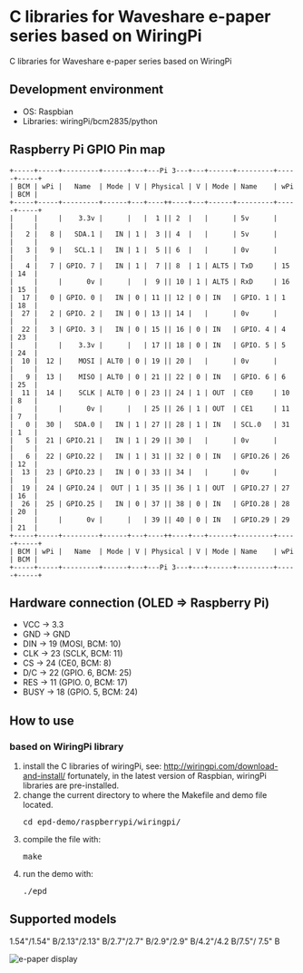 # C libraries for Waveshare e-paper series based on WiringPi
C libraries for Waveshare e-paper series based on WiringPi
## Development environment
  * OS: Raspbian
  * Libraries: wiringPi/bcm2835/python
## Raspberry Pi GPIO Pin map 
    +-----+-----+---------+------+---+---Pi 3---+---+------+---------+-----+-----+
    | BCM | wPi |   Name  | Mode | V | Physical | V | Mode | Name    | wPi | BCM |
    +-----+-----+---------+------+---+----++----+---+------+---------+-----+-----+
    |     |     |    3.3v |      |   |  1 || 2  |   |      | 5v      |     |     |
    |   2 |   8 |   SDA.1 |   IN | 1 |  3 || 4  |   |      | 5v      |     |     |
    |   3 |   9 |   SCL.1 |   IN | 1 |  5 || 6  |   |      | 0v      |     |     |
    |   4 |   7 | GPIO. 7 |   IN | 1 |  7 || 8  | 1 | ALT5 | TxD     | 15  | 14  |
    |     |     |      0v |      |   |  9 || 10 | 1 | ALT5 | RxD     | 16  | 15  |
    |  17 |   0 | GPIO. 0 |   IN | 0 | 11 || 12 | 0 | IN   | GPIO. 1 | 1   | 18  |
    |  27 |   2 | GPIO. 2 |   IN | 0 | 13 || 14 |   |      | 0v      |     |     |
    |  22 |   3 | GPIO. 3 |   IN | 0 | 15 || 16 | 0 | IN   | GPIO. 4 | 4   | 23  |
    |     |     |    3.3v |      |   | 17 || 18 | 0 | IN   | GPIO. 5 | 5   | 24  |
    |  10 |  12 |    MOSI | ALT0 | 0 | 19 || 20 |   |      | 0v      |     |     |
    |   9 |  13 |    MISO | ALT0 | 0 | 21 || 22 | 0 | IN   | GPIO. 6 | 6   | 25  |
    |  11 |  14 |    SCLK | ALT0 | 0 | 23 || 24 | 1 | OUT  | CE0     | 10  | 8   |
    |     |     |      0v |      |   | 25 || 26 | 1 | OUT  | CE1     | 11  | 7   |
    |   0 |  30 |   SDA.0 |   IN | 1 | 27 || 28 | 1 | IN   | SCL.0   | 31  | 1   |
    |   5 |  21 | GPIO.21 |   IN | 1 | 29 || 30 |   |      | 0v      |     |     |
    |   6 |  22 | GPIO.22 |   IN | 1 | 31 || 32 | 0 | IN   | GPIO.26 | 26  | 12  |
    |  13 |  23 | GPIO.23 |   IN | 0 | 33 || 34 |   |      | 0v      |     |     |
    |  19 |  24 | GPIO.24 |  OUT | 1 | 35 || 36 | 1 | OUT  | GPIO.27 | 27  | 16  |
    |  26 |  25 | GPIO.25 |   IN | 0 | 37 || 38 | 0 | IN   | GPIO.28 | 28  | 20  |
    |     |     |      0v |      |   | 39 || 40 | 0 | IN   | GPIO.29 | 29  | 21  |
    +-----+-----+---------+------+---+----++----+---+------+---------+-----+-----+
    | BCM | wPi |   Name  | Mode | V | Physical | V | Mode | Name    | wPi | BCM |
    +-----+-----+---------+------+---+---Pi 3---+---+------+---------+-----+-----+
## Hardware connection (OLED => Raspberry Pi)
  * VCC    ->    3.3
  * GND    ->    GND
  * DIN    ->    19 (MOSI, BCM: 10)
  * CLK    ->    23 (SCLK, BCM: 11)
  * CS     ->    24 (CE0, BCM: 8)
  * D/C    ->    22 (GPIO. 6, BCM: 25)
  * RES    ->    11 (GPIO. 0, BCM: 17)
  * BUSY   ->    18 (GPIO. 5, BCM: 24)
## How to use
### based on WiringPi library
1.  install the C libraries of wiringPi,
    see: http://wiringpi.com/download-and-install/
    fortunately, in the latest version of Raspbian, wiringPi libraries are
    pre-installed.
2.  change the current directory to where the Makefile and demo file located.
    <pre>cd epd-demo/raspberrypi/wiringpi/</pre>
3.  compile the file with: 
    <pre>make</pre>
4.  run the demo with: 
    <pre>./epd</pre>
## Supported models
1.54"/1.54" B/2.13"/2.13" B/2.7"/2.7" B/2.9"/2.9" B/4.2"/4.2 B/7.5"/ 7.5" B

![e-paper display](http://www.waveshare.com/img/devkit/general/e-Paper-Modules-CMP.jpg)


